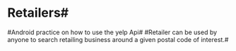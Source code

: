 # Retailers#
#Android practice on how to use the yelp Api#
#Retailer can be used by anyone to search retailing business around a given postal code of interest.#
